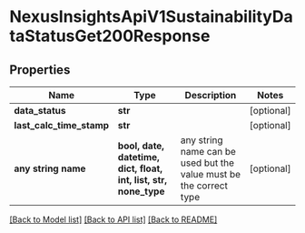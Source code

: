 # NexusInsightsApiV1SustainabilityDataStatusGet200Response


## Properties
Name | Type | Description | Notes
------------ | ------------- | ------------- | -------------
**data_status** | **str** |  | [optional] 
**last_calc_time_stamp** | **str** |  | [optional] 
**any string name** | **bool, date, datetime, dict, float, int, list, str, none_type** | any string name can be used but the value must be the correct type | [optional]

[[Back to Model list]](../README.md#documentation-for-models) [[Back to API list]](../README.md#documentation-for-api-endpoints) [[Back to README]](../README.md)


